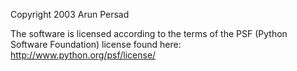 Copyright 2003 Arun Persad

The software is licensed according to the terms of the PSF (Python Software Foundation) license found here: http://www.python.org/psf/license/